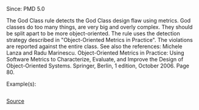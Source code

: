 Since: PMD 5.0

The God Class rule detects the God Class design flaw using metrics. God classes do too many things,
are very big and overly complex. They should be split apart to be more object-oriented.
The rule uses the detection strategy described in &quot;Object-Oriented Metrics in Practice&quot;.
The violations are reported against the entire class. See also the references:
Michele Lanza and Radu Marinescu. Object-Oriented Metrics in Practice:
Using Software Metrics to Characterize, Evaluate, and Improve the Design
of Object-Oriented Systems. Springer, Berlin, 1 edition, October 2006. Page 80.

Example(s):
```

```

[Source](https://pmd.github.io/pmd-5.5.4/pmd-java/rules/java/design.html#GodClass)
